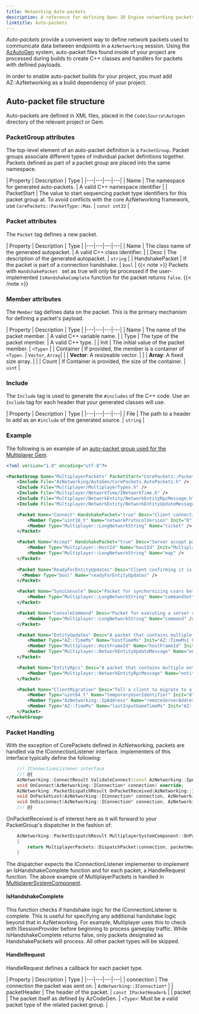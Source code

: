 ```yaml
---
title: Networking Auto-packets
description: A reference for defining Open 3D Engine networking packets through auto-packets.
linktitle: Auto-packets
---
```


*Auto-packets* provide a convenient way to define network packets used to communicate data between endpoints in a `AzNetworking` session. Using the [AzAutoGen](/docs/user-guide/engine/autogen) system, auto-packet files found inside of your project are processed during builds to create C++ classes and handlers for packets with defined payloads.

In order to enable auto-packet builds for your project, you must add AZ::AzNetworking as a build dependency of your project.

## Auto-packet file structure

Auto-packets are defined in XML files, placed in the `Code\Source\Autogen` directory of the relevant project or Gem.

### PacketGroup attributes

The top-level element of an auto-packet definition is a `PacketGroup`. Packet groups associate different types of individual packet definitions together. Packets defined as part of a packet group are placed into the same namespace.

| Property | Description | Type |
|---|---|---|---|
| Name | The namespace for generated auto-packets. | A valid C++ namespace identifier |
| PacketStart | The value to start sequencing packet type identifiers for this packet group at. To avoid conflicts with the core AzNetworking framework, use `CorePackets::PacketType::Max`. | `const int32` |

### Packet attributes

The `Packet` tag defines a new packet.

| Property | Description | Type |
|---|---|---|---|
| Name | The class name of the generated autopacket. | A valid C++ class identifier. |
| Desc | The description of the generated autopacket. | `string` |
| HandshakePacket | If the packet is part of a connection handshake. | `bool` |
{{< note >}}
Packets with `HandshakePacket ` set as true will only be processed if the user-implemented `IsHandshakeComplete` function for the packet returns `false`.
{{< /note >}}

### Member attributes

The `Member` tag defines data on the packet. This is the primary mechanism for defining a packet's payload.

| Property | Description | Type |
|---|---|---|---|
| Name | The name of the packet member. | A valid C++ variable name. |
| Type | The type of the packet member. | A valid C++ type. |
| Init | The initial value of the packet member. | `<Type>` |
| Container | If provided, the member is a container of `<Type>`. | `Vector`, `Array`|
| | **Vector**: A resizeable vector. |
| | **Array**: A fixed size array. | |
| Count | If Container is provided, the size of the container. | `uint` |

### Include

The `Include` tag is used to generate the `#includes` of the C++ code. Use an `Include` tag for each header that your generated classes will use.

| Property | Description | Type |
|---|---|---|---|
| File | The path to a header to add as an `#include` of the generated source. | `string` |

### Example

The following is an example of an [auto-packet group used for the Multiplayer Gem](https://github.com/o3de/o3de/blob/main/Gems/Multiplayer/Code/Source/AutoGen/Multiplayer.AutoPackets.xml).

```xml
<?xml version="1.0" encoding="utf-8"?>

<PacketGroup Name="MultiplayerPackets" PacketStart="CorePackets::PacketType::MAX">
    <Include File="AzNetworking/AutoGen/CorePackets.AutoPackets.h" />
    <Include File="Multiplayer/MultiplayerTypes.h" />
    <Include File="Multiplayer/NetworkTime/INetworkTime.h" />
    <Include File="Multiplayer/NetworkEntity/NetworkEntityRpcMessage.h" />
    <Include File="Multiplayer/NetworkEntity/NetworkEntityUpdateMessage.h" />

    <Packet Name="Connect" HandshakePacket="true" Desc="Client connection packet, on success the server will reply with an Accept">
        <Member Type="uint16_t" Name="networkProtocolVersion" Init="0" />
        <Member Type="Multiplayer::LongNetworkString" Name="ticket" />
    </Packet>

    <Packet Name="Accept" HandshakePacket="true" Desc="Server accept packet">
        <Member Type="Multiplayer::HostId" Name="hostId" Init="Multiplayer::InvalidHostId" />
        <Member Type="Multiplayer::LongNetworkString" Name="map" />
    </Packet>
  
    <Packet Name="ReadyForEntityUpdates" Desc="Client confirming it is ready to receive entity updates">
      <Member Type="bool" Name="readyForEntityUpdates" />
    </Packet>

    <Packet Name="SyncConsole" Desc="Packet for synchornizing cvars between hosts">
        <Member Type="Multiplayer::LongNetworkString" Name="commandSet" Container="Vector" Count="32" />
    </Packet>

    <Packet Name="ConsoleCommand" Desc="Packet for executing a server command from the client">
        <Member Type="Multiplayer::LongNetworkString" Name="command" />
    </Packet>

    <Packet Name="EntityUpdates" Desc="A packet that contains multiple entity updates">
        <Member Type="AZ::TimeMs" Name="hostTimeMs" Init="AZ::TimeMs{ 0 }" />
        <Member Type="Multiplayer::HostFrameId" Name="hostFrameId" Init="Multiplayer::InvalidHostFrameId" />
        <Member Type="Multiplayer::NetworkEntityUpdateMessage" Name="entityMessages" Container="Vector" Count="Multiplayer::MaxAggregateEntityMessages" />
    </Packet>

    <Packet Name="EntityRpcs" Desc="A packet that contains multiple entity rpcs">
        <Member Type="Multiplayer::NetworkEntityRpcMessage" Name="entityRpcs" Container="Vector" Count="Multiplayer::MaxAggregateRpcMessages" />
    </Packet>

    <Packet Name="ClientMigration" Desc="Tell a client to migrate to a new server">
        <Member Type="uint64_t" Name="temporaryUserIdentifier" Init="0" />
        <Member Type="AzNetworking::IpAddress" Name="remoteServerAddress" Init="AzNetworking::IpAddress()" />
        <Member Type="AZ::TimeMs" Name="lastInputGameTimeMs" Init="AZ::TimeMs{ 0 }" />
    </Packet>
</PacketGroup>
```

### Packet Handling

With the exception of CorePackets defined in AzNetworking, packets are handled via the IConnectionListener interface. Implementers of this interface typically define the following:

```C++
    //! IConnectionListener interface
    //! @{
    AzNetworking::ConnectResult ValidateConnect(const AzNetworking::IpAddress& remoteAddress, const AzNetworking::IPacketHeader& packetHeader, AzNetworking::ISerializer& serializer) override;
    void OnConnect(AzNetworking::IConnection* connection) override;
    AzNetworking::PacketDispatchResult OnPacketReceived(AzNetworking::IConnection* connection, const AzNetworking::IPacketHeader& packetHeader, AzNetworking::ISerializer& serializer) override;
    void OnPacketLost(AzNetworking::IConnection* connection, AzNetworking::PacketId packetId) override;
    void OnDisconnect(AzNetworking::IConnection* connection, AzNetworking::DisconnectReason reason, AzNetworking::TerminationEndpoint endpoint) override;
    //! @}
```

OnPacketReceived is of interest here as it will forward to your PacketGroup's dispatcher in the fashion of:

```C++
    AzNetworking::PacketDispatchResult MultiplayerSystemComponent::OnPacketReceived(AzNetworking::IConnection* connection, const IPacketHeader& packetHeader, ISerializer& serializer)
    {
        return MultiplayerPackets::DispatchPacket(connection, packetHeader, serializer, *this);
    }
```

The dispatcher expects the IConnectionListener implementer to implement an IsHandshakeComplete function and for each packet, a HandleRequest function. The above example of MultiplayerPackets is handled in [MultiplayerSystemComponent](https://github.com/o3de/o3de/blob/main/Gems/Multiplayer/Code/Source/MultiplayerSystemComponent.h).

#### IsHandshakeComplete

This function checks if handshake logic for the IConnectionListener is complete. This is useful for specifying any additional handshake logic beyond that in AzNetworking. For example, Multiplayer uses this to check with ISessionProvider before beginning to process gameplay traffic. While IsHandshakeComplete returns false, only packets designated as HandshakePackets will process. All other packet types will be skipped.

#### HandleRequest

HandleRequest defines a callback for each packet type.

| Property | Description | Type |
|---|---|---|---|
| connection | The connection the packet was sent on. | `AzNetworking::IConnection*` |
| packetHeader | The header of the packet. | `const IPacketHeader&` |
| packet | The packet itself as defined by AzCodeGen. | `<Type>`: Must be a valid packet type of the related packet group. |